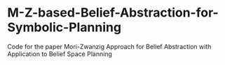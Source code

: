 # M-Z-based-Belief-Abstraction-for-Symbolic-Planning
Code for the paper Mori-Zwanzig Approach for Belief Abstraction with Application to Belief Space Planning
